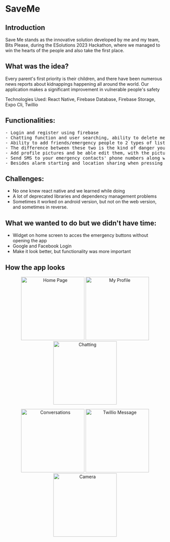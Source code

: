 # SaveMe



## Introduction
   Save Me stands as the innovative solution developed by me and my team, Bits Please, during the ESolutions 2023 Hackathon, where we managed to win the hearts of the people and also take the first place.

## What was the idea?
 Every parent's first priority is their children, and there have been numerous news reports about kidnappings happening all around the world. Our application makes a significant improvement in vulnerable people's safety

Technologies Used: React Native, Firebase Database, Firebase Storage, Expo Cli, Twillio

## Functionalities:

<pre>
- Login and register using firebase 
- Chatting function and user searching, ability to delete messages and send emojis
- Ability to add friends/emergency people to 2 types of lists - emergency loud and emergency silent.
- The difference between these two is the kind of danger you are in. If you are in the subway or a public place, then emergency loud starts a very loud alarm so everyone knows that you are in danger. But if you are already kidnapped and want to send your location to your contacts, you might not want the kidnapper to hear that, so here comes the emergency silent list.
- Add profile pictures and be able edit them, with the pictures stored in the cloud.
- Send SMS to your emergency contacts' phone numbers along with a link to your location (opens Google Maps with a link to your current location). Your location is sent every 5 minutes to your contacts so that they can trace the direction you are going, similar to live location sharing.
- Besides alarm starting and location sharing when pressing the emergency button, your phone starts both the back camera and front camera and starts taking pictures every 2 seconds, uploading them to the cloud so that your friends can access those pictures and give the photos to the police to find the attacker faster.
</pre>

## Challenges:
- No one knew react native and we learned while doing
- A lot of deprecated libraries and dependency management problems
- Sometimes it worked on android version, but not on the web version, and sometimes in reverse.

## What we wanted to do but we didn't have time:

- Widget on home screen to acces the emergency buttons without opening the app
- Google and Facebook Login
- Make it look better, but functionality was more important


## How the app looks

<p align="center">
  <img src="https://github.com/chelceacalin/SaveMe/assets/76866499/9c17c82e-8210-4d54-94f6-92e52f6b20fa" width="200" alt="Home Page">
  <img src="https://github.com/chelceacalin/SaveMe/assets/76866499/eb6f7344-2332-4566-9082-85cedc44957b" width="200" alt="My Profile">
  <img src="https://github.com/chelceacalin/SaveMe/assets/76866499/e933b03c-d9c6-4b2d-aff6-86dfb63c5ab2" width="200" alt="Chatting">
</p>
<p align="center">
  <img src="https://github.com/chelceacalin/SaveMe/assets/76866499/f2b3b131-134b-4284-b474-da29da0b5c40" width="200" alt="Conversations">
  <img src="https://github.com/chelceacalin/SaveMe/assets/76866499/1e64ced9-9b45-41c1-9d92-903e3f3e4152" width="200" alt="Twillio Message">
  <img src="https://github.com/chelceacalin/SaveMe/assets/76866499/9f42704a-e96d-4058-a447-56d9aaed3da8" width="200" alt="Camera">
</p>




